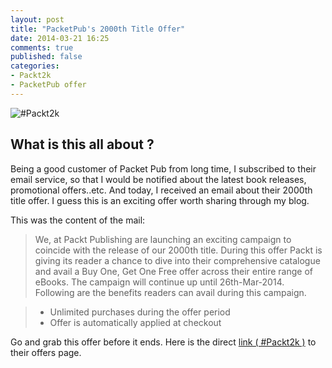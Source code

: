 ```yaml
---
layout: post
title: "PacketPub's 2000th Title Offer"
date: 2014-03-21 16:25
comments: true
published: false
categories: 
- Packt2k
- PacketPub offer
---
```


![#Packt2k](http://lh4.googleusercontent.com/-Z3p9zQTOkDo/Uywf-U3Iu-I/AAAAAAAAHfQ/qvPe9fC2MoI/w600-h250-no/2000th-Book-Home-Page-Banner.png)

## What is this all about ?

Being a good customer of Packet Pub from long time, I subscribed to their email service, so that I would be notified about the latest book releases, promotional offers..etc. And today, I received an email about their 2000th title offer. I guess this is an exciting offer worth sharing through my blog.

This was the content of the mail:

>We, at Packt Publishing are launching an exciting campaign to coincide with the release of our 2000th title. During this offer Packt is giving its reader a chance to dive into their comprehensive catalogue and avail a Buy One, Get One Free offer across their entire range of eBooks.
The campaign will continue up until 26th-Mar-2014. Following are the benefits readers can avail during this campaign.

>	- Unlimited purchases during the offer period
>	- Offer is automatically applied at checkout

Go and grab this offer before it ends. Here is the direct [link ( #Packt2k )](bit.ly/1j26nPN) to their offers page.

